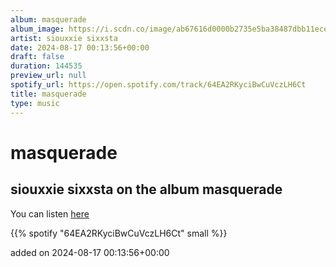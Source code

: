 ```yaml
---
album: masquerade
album_image: https://i.scdn.co/image/ab67616d0000b2735e5ba38487dbb11ece7b7ef8
artist: siouxxie sixxsta
date: 2024-08-17 00:13:56+00:00
draft: false
duration: 144535
preview_url: null
spotify_url: https://open.spotify.com/track/64EA2RKyciBwCuVczLH6Ct
title: masquerade
type: music
---
```



# masquerade

## siouxxie sixxsta on the album masquerade

You can listen [here](https://open.spotify.com/track/64EA2RKyciBwCuVczLH6Ct)

{{% spotify "64EA2RKyciBwCuVczLH6Ct" small %}}

added on 2024-08-17 00:13:56+00:00